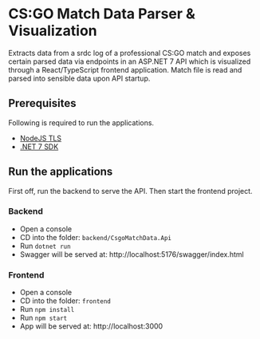 # CS:GO Match Data Parser & Visualization

Extracts data from a srdc log of a professional CS:GO match and exposes certain parsed data via endpoints in an ASP.NET 7 API which is visualized through a React/TypeScript frontend application.
Match file is read and parsed into sensible data upon API startup.

## Prerequisites
Following is required to run the applications.
- [NodeJS TLS](https://nodejs.org/en)
- [.NET 7 SDK](https://dotnet.microsoft.com/en-us/download/dotnet/7.0)

## Run the applications
First off, run the backend to serve the API. Then start the frontend project.

### Backend
- Open a console
- CD into the folder: `backend/CsgoMatchData.Api`
- Run `dotnet run`
- Swagger will be served at: http://localhost:5176/swagger/index.html

### Frontend
- Open a console
- CD into the folder: `frontend`
- Run `npm install`
- Run `npm start`
- App will be served at: http://localhost:3000 